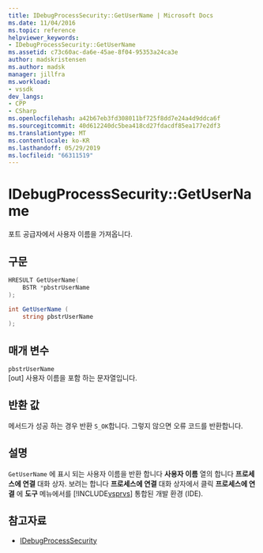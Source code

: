 ```yaml
---
title: IDebugProcessSecurity::GetUserName | Microsoft Docs
ms.date: 11/04/2016
ms.topic: reference
helpviewer_keywords:
- IDebugProcessSecurity::GetUserName
ms.assetid: c73c60ac-da6e-45ae-8f04-95353a24ca3e
author: madskristensen
ms.author: madsk
manager: jillfra
ms.workload:
- vssdk
dev_langs:
- CPP
- CSharp
ms.openlocfilehash: a42b67eb3fd308011bf725f8dd7e24a4d9ddca6f
ms.sourcegitcommit: 40d612240dc5bea418cd27fdacdf85ea177e2df3
ms.translationtype: MT
ms.contentlocale: ko-KR
ms.lasthandoff: 05/29/2019
ms.locfileid: "66311519"
---
```

# <a name="idebugprocesssecuritygetusername"></a>IDebugProcessSecurity::GetUserName
포트 공급자에서 사용자 이름을 가져옵니다.

## <a name="syntax"></a>구문

```cpp
HRESULT GetUserName(
    BSTR *pbstrUserName
);
```

```csharp
int GetUserName (
    string pbstrUserName
);
```

## <a name="parameters"></a>매개 변수
`pbstrUserName`\
[out] 사용자 이름을 포함 하는 문자열입니다.

## <a name="return-value"></a>반환 값
 메서드가 성공 하는 경우 반환 `S_OK`합니다. 그렇지 않으면 오류 코드를 반환합니다.

## <a name="remarks"></a>설명
 `GetUserName` 에 표시 되는 사용자 이름을 반환 합니다 **사용자 이름** 열의 합니다 **프로세스에 연결** 대화 상자. 보려는 합니다 **프로세스에 연결** 대화 상자에서 클릭 **프로세스에 연결** 에 **도구** 메뉴에서를 [!INCLUDE[vsprvs](../../../code-quality/includes/vsprvs_md.md)] 통합된 개발 환경 (IDE).

## <a name="see-also"></a>참고자료
- [IDebugProcessSecurity](../../../extensibility/debugger/reference/idebugprocesssecurity.md)